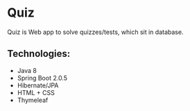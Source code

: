 # Quiz
Quiz is Web app to solve quizzes/tests, which sit in database. 

## Technologies:
* Java 8
* Spring Boot 2.0.5
* Hibernate/JPA
* HTML + CSS
* Thymeleaf

